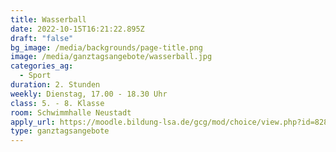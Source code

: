 ```yaml
---
title: Wasserball
date: 2022-10-15T16:21:22.895Z
draft: "false"
bg_image: /media/backgrounds/page-title.png
image: /media/ganztagsangebote/wasserball.jpg
categories_ag:
  - Sport
duration: 2. Stunden
weekly: Dienstag, 17.00 - 18.30 Uhr
class: 5. - 8. Klasse
room: Schwimmhalle Neustadt
apply_url: https://moodle.bildung-lsa.de/gcg/mod/choice/view.php?id=828
type: ganztagsangebote
---
```


